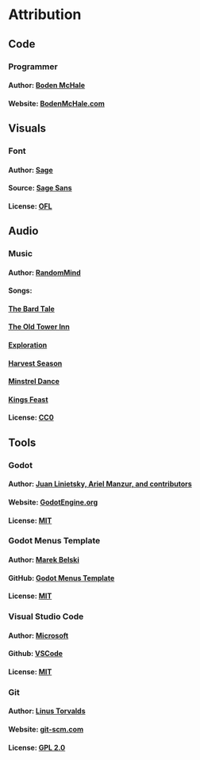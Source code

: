 # Attribution
## Code
### Programmer
#### Author: [Boden McHale](https://github.com/Maaack/Godot-Menus-Template/graphs/contributors)  
#### Website: [BodenMcHale.com](https://www.bodenmchale.com/)  

## Visuals
### Font
#### Author: [Sage](https://www.dafont.com/sage.d7729)  
#### Source: [Sage Sans](https://www.dafont.com/sage-sans.font)  
#### License: [OFL](https://opensource.org/license/ofl-1-1)

## Audio
### Music
#### Author: [RandomMind](https://www.patreon.com/randommind)  
#### Songs:
#### [The Bard Tale](https://opengameart.org/content/medieval-the-bards-tale)  
#### [The Old Tower Inn](https://opengameart.org/content/medieval-the-old-tower-inn)  
#### [Exploration](https://opengameart.org/content/medieval-exploration)  
#### [Harvest Season](https://opengameart.org/content/medieval-harvest-season)  
#### [Minstrel Dance](https://opengameart.org/content/medieval-minstrel-dance)  
#### [Kings Feast](https://opengameart.org/content/medieval-kings-feast)  
#### License: [CC0](https://creativecommons.org/public-domain/cc0/)

## Tools
### Godot
#### Author: [Juan Linietsky, Ariel Manzur, and contributors](https://godotengine.org/contact)  
#### Website: [GodotEngine.org](https://godotengine.org/)  
#### License: [MIT](https://github.com/godotengine/godot/blob/master/LICENSE.txt) 

### Godot Menus Template
#### Author: [Marek Belski](https://github.com/Maaack/Godot-Menus-Template/graphs/contributors)  
#### GitHub: [Godot Menus Template](https://github.com/Maaack/Godot-Menus-Template)  
#### License: [MIT](https://github.com/Maaack/Godot-Menus-Template/blob/main/addons/maaacks_menus_template/LICENSE.txt)  

### Visual Studio Code
#### Author: [Microsoft](https://opensource.microsoft.com/)  
#### Github: [VSCode](https://github.com/microsoft/vscode)  
#### License: [MIT](https://github.com/microsoft/vscode/blob/main/LICENSE.txt)

### Git
#### Author: [Linus Torvalds](https://github.com/torvalds)  
#### Website: [git-scm.com](https://git-scm.com/downloads)  
#### License: [GPL 2.0](https://opensource.org/licenses/GPL-2.0)
